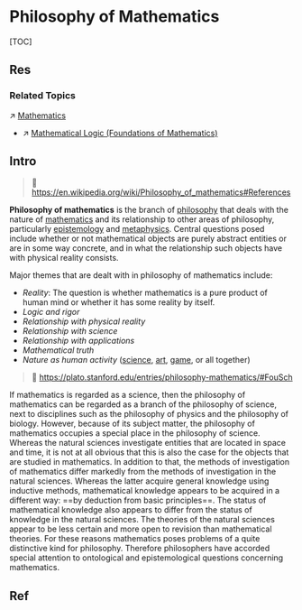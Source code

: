 # Philosophy of Mathematics

[TOC]



## Res
### Related Topics
↗ [Mathematics](../../../../Information%20Science%20&%20Computer%20Science/🧮%20Mathematics/Mathematics.md)
- ↗ [Mathematical Logic (Foundations of Mathematics)](../../../../Information%20Science%20&%20Computer%20Science/🧮%20Mathematics/🤼‍♀️%20Mathematical%20Logic%20(Foundations%20of%20Mathematics)/Mathematical%20Logic%20(Foundations%20of%20Mathematics).md)



## Intro
> 🔗 https://en.wikipedia.org/wiki/Philosophy_of_mathematics#References

**Philosophy of mathematics** is the branch of [philosophy](https://en.wikipedia.org/wiki/Philosophy "Philosophy") that deals with the nature of [mathematics](https://en.wikipedia.org/wiki/Mathematics "Mathematics") and its relationship to other areas of philosophy, particularly [epistemology](https://en.wikipedia.org/wiki/Epistemology "Epistemology") and [metaphysics](https://en.wikipedia.org/wiki/Metaphysics "Metaphysics"). Central questions posed include whether or not mathematical objects are purely abstract entities or are in some way concrete, and in what the relationship such objects have with physical reality consists.

Major themes that are dealt with in philosophy of mathematics include:
- _Reality_: The question is whether mathematics is a pure product of human mind or whether it has some reality by itself.
- _Logic and rigor_
- _Relationship with physical reality_
- _Relationship with science_
- _Relationship with applications_
- _Mathematical truth_
- _Nature as human activity_ ([science](https://en.wikipedia.org/wiki/Science "Science"), [art](https://en.wikipedia.org/wiki/The_arts "The arts"), [game](https://en.wikipedia.org/wiki/Game "Game"), or all together)

> 🔗 https://plato.stanford.edu/entries/philosophy-mathematics/#FouSch

If mathematics is regarded as a science, then the philosophy of mathematics can be regarded as a branch of the philosophy of science, next to disciplines such as the philosophy of physics and the philosophy of biology. However, because of its subject matter, the philosophy of mathematics occupies a special place in the philosophy of science. Whereas the natural sciences investigate entities that are located in space and time, it is not at all obvious that this is also the case for the objects that are studied in mathematics. In addition to that, the methods of investigation of mathematics differ markedly from the methods of investigation in the natural sciences. Whereas the latter acquire general knowledge using inductive methods, mathematical knowledge appears to be acquired in a different way: ==by deduction from basic principles==. The status of mathematical knowledge also appears to differ from the status of knowledge in the natural sciences. The theories of the natural sciences appear to be less certain and more open to revision than mathematical theories. For these reasons mathematics poses problems of a quite distinctive kind for philosophy. Therefore philosophers have accorded special attention to ontological and epistemological questions concerning mathematics.



## Ref

